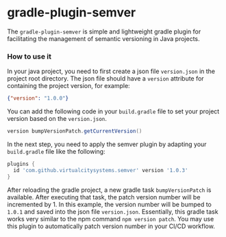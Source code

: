 # gradle-plugin-semver
The `gradle-plugin-semver` is simple and lightweight gradle plugin for facilitating the management of semantic versioning in Java projects.

###  How to use it
In your java project, you need to first create a json file `version.json` in the project root directory. The json file should have a `version`
attribute for containing the project version, for example:

``` json
{"version": "1.0.0"}
```

You can add the following code in your `build.gradle` file to set your project version based on the `version.json`.

``` groovy
version bumpVersionPatch.getCurrentVersion()
```

In the next step, you need to apply the semver plugin by adapting your `build.gradle` file like the following:

``` groovy
plugins {
  id 'com.github.virtualcitysystems.semver' version '1.0.3'
}
```

After reloading the gradle project, a new gradle task `bumpVersionPatch` is available. After executing that task, the patch version number will be incremented by 1. In this example, the version
number will be bumped to `1.0.1` and saved into the json file `version.json`. Essentially, this gradle task works very similar to the npm command `npm version patch`. You may use this plugin to
automatically patch version number in your CI/CD workflow. 
